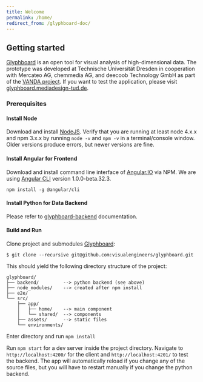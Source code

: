 ```yaml
---
title: Welcome
permalink: /home/
redirect_from: /glyphboard-doc/
---
```


## Getting started

[Glyphboard](https://github.com/visualengineers/glyphboard) is an open tool for visual analysis of high-dimensional data. The prototype was developed at Technische Universität Dresden in cooperation with Mercateo AG, chemmedia AG, and deecoob Technology GmbH as part of the [VANDA project](https://vanda-project.de/). If you want to test the application, please visit [glyphboard.mediadesign-tud.de](http://glyphboard.mediadesign-tud.de).

### Prerequisites

#### Install Node 

Download and install [NodeJS](https://nodejs.org/en/download/). Verify that you are running at least node 4.x.x and npm 3.x.x by running `node -v` and `npm -v` in a terminal/console window. Older versions produce errors, but newer versions are fine.

#### Install Angular for Frontend

Download and install command line interface of [Angular.IO](https://angular.io/) via NPM. We are using [Angular CLI](https://github.com/angular/angular-cli) version 1.0.0-beta.32.3.

`npm install -g @angular/cli`

#### Install Python for Data Backend

Please refer to [glyphboard-backend](https://github.com/visualengineers/glyphboard-backend) documentation.

#### Build and Run

Clone project and submodules [Glyphboard](https://github.com/visualengineers/glyphboard):

```
$ git clone --recursive git@github.com:visualengineers/glyphboard.git
```

This should yield the following directory structure of the project:

```
glyphboard/
├── backend/         --> python backend (see above)
├── node_modules/    --> created after npm install
├── e2e/ 
└── src/
    ├── app/
    │   ├── home/    --> main component
    │   └── shared/  --> components
    ├── assets/      --> static files
    └── environments/
```

Enter directory and run `npm install`

Run `npm start` for a dev server inside the project directory. Navigate to `http://localhost:4200/` for the client and `http://localhost:4201/` to test the backend. The app will automatically reload if you change any of the source files, but you will have to restart manually if you change the python backend.
